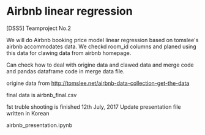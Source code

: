 # Airbnb linear regression 

[DSS5] Teamproject No.2

We will do Airbnb booking price model linear regression based on tomslee's airbnb accommodates data.
We checkd room_id columns and planed using this data for clawing data from airbnb homepage.

Can check how to deal with origine data and clawed data and merge code and pandas dataframe code in merge data file.

origine data from
http://tomslee.net/airbnb-data-collection-get-the-data

final data is 
airbnb_final.csv

1st truble shooting is finished 12th July, 2017
Update presentation file written in Korean

airbnb_presentation.ipynb
